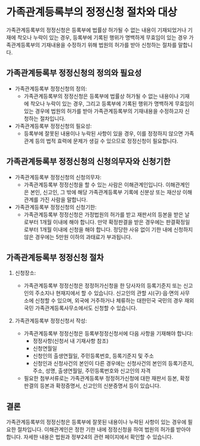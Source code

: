 # 가족관계등록부의 정정신청 절차와 대상

가족관계등록부의 정정신청은 등록부에 법률상 허가될 수 없는 내용이 기재되었거나 기재에 착오나 누락이 있는 경우, 등록부에 기록된 행위가 명백하게 무효임이 있는 경우 가족관계등록부의 기재내용을 수정하기 위해 법원의 허가를 받아 신청하는 절차를 말합니다.

## 가족관계등록부 정정신청의 정의와 필요성

- 가족관계등록부 정정신청의 정의:
    - 가족관계등록부의 정정신청은 등록부에 법률상 허가될 수 없는 내용이나 기재에 착오나 누락이 있는 경우, 그리고 등록부에 기록된 행위가 명백하게 무효임이 있는 경우에 법원의 허가를 받아 가족관계등록부의 기재내용을 수정하고자 신청하는 절차입니다.
- 가족관계등록부 정정신청의 필요성:
    - 등록부에 잘못된 내용이나 누락된 사항이 있을 경우, 이를 정정하지 않으면 가족관계 등의 법적 효력에 문제가 생길 수 있으므로 정정신청이 필요합니다.

## 가족관계등록부 정정신청의 신청의무자와 신청기한

- 가족관계등록부 정정신청의 신청의무자:
    - 가족관계등록부 정정신청을 할 수 있는 사람은 이해관계인입니다. 이해관계인은 본인, 신고인, 그 밖에 해당 가족관계등록부 기록에 신분상 또는 재산상 이해관계를 가진 사람을 말합니다.
- 가족관계등록부 정정신청의 신청기한:
    - 가족관계등록부 정정신청은 가정법원의 허가를 받고 재판서의 등본을 받은 날로부터 1개월 이내에 해야 합니다. 만약 확정판결을 받은 경우에는 판결확정일로부터 1개월 이내에 신청을 해야 합니다. 정당한 사유 없이 기한 내에 신청하지 않은 경우에는 5만원 이하의 과태료가 부과됩니다.

## 가족관계등록부 정정신청 절차

1. 신청장소:
    - 가족관계등록부 정정신청은 정정허가신청을 한 당사자의 등록기준지 또는 신고인의 주소지나 현재지에서 할 수 있습니다. 신고인의 관할 시(구)·읍·면의 사무소에 신청할 수 있으며, 외국에 거주하거나 체류하는 대한민국 국민의 경우 재외국민 가족관계등록사무소에서도 신청할 수 있습니다.

2. 가족관계등록부 정정신청서 작성:
    - 가족관계등록부 정정신청은 등록부정정신청서에 다음 사항을 기재해야 합니다:
        - 정정사항(신청서 내 기재사항 참조)
        - 신청연월일
        - 신청인의 출생연월일, 주민등록번호, 등록기준지 및 주소
        - 신청인과 신청사건의 본인이 다른 경우에는 신청사건의 본인의 등록기준지, 주소, 성명, 출생연월일, 주민등록번호와 신고인의 자격
    - 필요한 첨부서류로는 가족관계등록부 정정허가신청에 대한 재판서 등본, 확정판결의 등본과 확정증명서, 신고인의 신분증명서 등이 있습니다.

## 결론

가족관계등록부의 정정신청은 등록부에 잘못된 내용이나 누락된 사항이 있는 경우에 필요한 절차입니다. 이해관계인은 정한 기한 내에 정정신청을 하여 법원의 허가를 받아야 합니다. 자세한 내용은 법원과 정부24의 관련 페이지에서 확인할 수 있습니다.